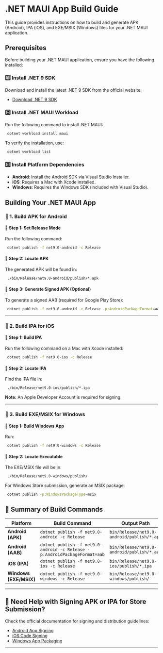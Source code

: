 # .NET MAUI App Build Guide

This guide provides instructions on how to build and generate APK (Android), IPA (iOS), and EXE/MSIX (Windows) files for your .NET MAUI application.

## Prerequisites

Before building your .NET MAUI application, ensure you have the following installed:

### 1️⃣ Install .NET 9 SDK
Download and install the latest .NET 9 SDK from the official website:
- [Download .NET 9 SDK](https://dotnet.microsoft.com/download/dotnet/9.0)

### 2️⃣ Install .NET MAUI Workload
Run the following command to install .NET MAUI:
```sh
 dotnet workload install maui
```
To verify the installation, use:
```sh
 dotnet workload list
```

### 3️⃣ Install Platform Dependencies
- **Android**: Install the Android SDK via Visual Studio Installer.
- **iOS**: Requires a Mac with Xcode installed.
- **Windows**: Requires the Windows SDK (included with Visual Studio).

## Building Your .NET MAUI App

### 📌 1. Build APK for Android

#### 🔹 Step 1: Set Release Mode
Run the following command:
```sh
 dotnet publish -f net9.0-android -c Release
```

#### 🔹 Step 2: Locate APK
The generated APK will be found in:
```bash
 ./bin/Release/net9.0-android/publish/*.apk
```

#### 🔹 Step 3: Generate Signed APK (Optional)
To generate a signed AAB (required for Google Play Store):
```sh
 dotnet publish -f net9.0-android -c Release -p:AndroidPackageFormat=aab
```

---

### 📌 2. Build IPA for iOS

#### 🔹 Step 1: Build IPA
Run the following command on a Mac with Xcode installed:
```sh
 dotnet publish -f net9.0-ios -c Release
```

#### 🔹 Step 2: Locate IPA
Find the IPA file in:
```bash
 ./bin/Release/net9.0-ios/publish/*.ipa
```
**Note:** An Apple Developer Account is required for signing.

---

### 📌 3. Build EXE/MSIX for Windows

#### 🔹 Step 1: Build Windows App
Run:
```sh
 dotnet publish -f net9.0-windows -c Release
```

#### 🔹 Step 2: Locate Executable
The EXE/MSIX file will be in:
```bash
 ./bin/Release/net9.0-windows/publish/
```
For Windows Store submission, generate an MSIX package:
```sh
 dotnet publish -p:WindowsPackageType=msix
```

## 📌 Summary of Build Commands

| Platform  | Build Command | Output Path |
|-----------|--------------|-------------|
| **Android (APK)** | `dotnet publish -f net9.0-android -c Release` | `bin/Release/net9.0-android/publish/*.apk` |
| **Android (AAB)** | `dotnet publish -f net9.0-android -c Release -p:AndroidPackageFormat=aab` | `bin/Release/net9.0-android/publish/*.aab` |
| **iOS (IPA)** | `dotnet publish -f net9.0-ios -c Release` | `bin/Release/net9.0-ios/publish/*.ipa` |
| **Windows (EXE/MSIX)** | `dotnet publish -f net9.0-windows -c Release` | `bin/Release/net9.0-windows/publish/` |

---

## 🚀 Need Help with Signing APK or IPA for Store Submission?
Check the official documentation for signing and distribution guidelines:
- [Android App Signing](https://developer.android.com/studio/publish/app-signing)
- [iOS Code Signing](https://developer.apple.com/documentation/security/code_signing)
- [Windows App Packaging](https://learn.microsoft.com/en-us/windows/msix/)

---


